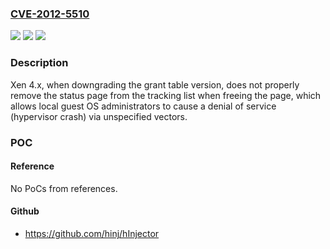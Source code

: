 ### [CVE-2012-5510](https://cve.mitre.org/cgi-bin/cvename.cgi?name=CVE-2012-5510)
![](https://img.shields.io/static/v1?label=Product&message=n%2Fa&color=blue)
![](https://img.shields.io/static/v1?label=Version&message=n%2Fa&color=blue)
![](https://img.shields.io/static/v1?label=Vulnerability&message=n%2Fa&color=brighgreen)

### Description

Xen 4.x, when downgrading the grant table version, does not properly remove the status page from the tracking list when freeing the page, which allows local guest OS administrators to cause a denial of service (hypervisor crash) via unspecified vectors.

### POC

#### Reference
No PoCs from references.

#### Github
- https://github.com/hinj/hInjector

